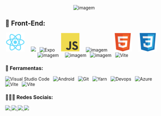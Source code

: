 <p align="center">
  <img src="https://i.imgur.com/NsFn52L.png" width="80%" alt="imagem"> <br>

<h2> 🚀 Front-End: </h2>

<p align="center">
<img src="https://raw.githubusercontent.com/devicons/devicon/master/icons/react/react-original.svg" width="60"> &nbsp;
&nbsp;
<img src="https://camo.githubusercontent.com/92ec9eb7eeab7db4f5919e3205918918c42e6772562afb4112a2909c1aaaa875/68747470733a2f2f6173736574732e76657263656c2e636f6d2f696d6167652f75706c6f61642f76313630373535343338352f7265706f7369746f726965732f6e6578742d6a732f6e6578742d6c6f676f2e706e67" width="60"> &nbsp;
<img src="https://cdn.icon-icons.com/icons2/2389/PNG/512/expo_logo_icon_145293.png" alt="Expo" width="65"> &nbsp;
&nbsp;
<img src="https://raw.githubusercontent.com/devicons/devicon/master/icons/javascript/javascript-original.svg" alt="imagem" width="60"> &nbsp;
&nbsp;
<img src="https://cdn.iconscout.com/icon/free/png-512/typescript-1174965.png" alt="imagem" width="60"> &nbsp;
&nbsp;
<img src="https://raw.githubusercontent.com/devicons/devicon/master/icons/html5/html5-original.svg" alt="imagem" width="60"> &nbsp;
&nbsp;
<img src="https://raw.githubusercontent.com/devicons/devicon/master/icons/css3/css3-original.svg" alt="imagem" width="60"> &nbsp;
&nbsp;
<img src="https://upload.wikimedia.org/wikipedia/commons/thumb/9/96/Sass_Logo_Color.svg/1280px-Sass_Logo_Color.svg.png" alt="imagem" width="68"> &nbsp;
&nbsp;
<img src="https://avatars.githubusercontent.com/u/20658825?s=200&v=4" alt="imagem" width="65"> &nbsp;
<img src="https://i.imgur.com/Y194qy5.png" alt="imagem" width="63"> &nbsp;
<img src="https://avatars.githubusercontent.com/u/54212428?s=280&v=4" alt="Vite" width="60"> &nbsp;

### 🔧 Ferramentas:<br>
<img height="45" title="Visual Studio Code" alt="Visual Studio Code" src="https://cdn.jsdelivr.net/gh/devicons/devicon/icons/vscode/vscode-original.svg"> &nbsp;
<img height="50" title="Android" alt="Android" src="https://1.bp.blogspot.com/-PwaAONmMm78/V-ASbVPG39I/AAAAAAAADZY/boHNhTW5V4Y45qzx6gIweePgoO2VkIhfQCLcB/s1600/image04.png"> &nbsp;
<img height="45" title="Git" alt="Git" src="https://cdn.jsdelivr.net/gh/devicons/devicon/icons/git/git-original.svg"> &nbsp;
<img height="45" title="Yarn" alt="Yarn" src="https://seeklogo.com/images/Y/yarn-logo-F5E7A65FA2-seeklogo.com.png"> &nbsp;
<img height="45" title="Devops" alt="Devops" src="https://camo.githubusercontent.com/c9446333f79a6c52f9302b9d28d2ab75312a303f206deba7a02a7d9fd0422731/68747470733a2f2f63646e2e69636f6e73636f75742e636f6d2f69636f6e2f667265652f706e672d3235362f617a7572652d6465766f70732d333632383634352d333032393837302e706e67"> &nbsp;
<img height="45" title="Azure" alt="Azure" src="https://camo.githubusercontent.com/796a6264884ec8c0d8dcb24ecd4232c1fc64c7cf8f8db836e5bbb915b7574cf8/68747470733a2f2f63646e2e6a7364656c6976722e6e65742f67682f64657669636f6e732f64657669636f6e2f69636f6e732f617a7572652f617a7572652d6f726967696e616c2e737667"> &nbsp;
<img src="https://seeklogo.com/images/V/vite-logo-BFD4283991-seeklogo.com.png" alt="Vite" width="45"> &nbsp;
<img src="https://seeklogo.com/images/R/react-query-logo-1340EA4CE9-seeklogo.com.png" alt="Vite" width="55"> &nbsp;
&nbsp;
  
### 👨🏻‍💻 Redes Sociais:

<a href="https://www.linkedin.com/in/vinimedeiros13/" alt="Linkedin">
   <img src="https://img.shields.io/badge/LinkedIn-0077B5?style=for-the-badge&logo=linkedin&logoColor=white"/>
</a>
<a href="https://www.instagram.com/vinimedeiros13/?hl=pt-br" alt="Instagram">
   <img src="https://img.shields.io/badge/Instagram-E4405F?style=for-the-badge&logo=instagram&logoColor=white"/>
</a>
<a href="https://www.youtube.com/channel/UCpnNH4Q4gWA_3GB4LNn8dhQ" alt="Youtube">
   <img src="https://img.shields.io/badge/YouTube-FF0000?style=for-the-badge&logo=youtube&logoColor=white"/>
</a>
<a href="vinimedeiros7@outlook.com" alt="Outlook">
   <img src="https://img.shields.io/badge/outlook%20-%230077B5.svg?&style=for-the-badge&logo=microsoft&logoColor=white"/>
</a>

</p>
